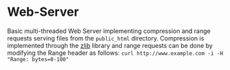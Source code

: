 # Web-Server
Basic multi-threaded Web Server implementing compression and range requests serving files from the `public_html` directory. Compression is implemented through the [zlib](https://zlib.net/zlib_how.html) library and range requests can be done by modifying the Range header as follows: `curl http://www.example.com -i -H "Range: bytes=0-100"`
